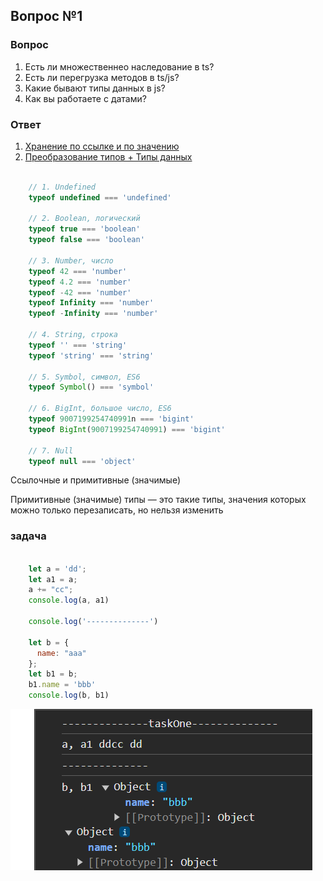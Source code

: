 ## Вопрос №1

### Вопрос

1) Есть ли множественнео наследование в ts?
2) Есть ли перегрузка методов в ts/js?
3) Какие бывают типы данных в js?
4) Как вы работаете с датами?

### Ответ

1) [Хранение по ссылке и по значению](https://doka-guide.vercel.app/js/ref-type-vs-value-type/)
2) [Преобразование типов + Типы данных](https://doka-guide.vercel.app/js/typecasting/)

```javascript

    // 1. Undefined
    typeof undefined === 'undefined'

    // 2. Boolean, логический
    typeof true === 'boolean'
    typeof false === 'boolean'

    // 3. Number, число
    typeof 42 === 'number'
    typeof 4.2 === 'number'
    typeof -42 === 'number'
    typeof Infinity === 'number'
    typeof -Infinity === 'number'

    // 4. String, строка
    typeof '' === 'string'
    typeof 'string' === 'string'

    // 5. Symbol, символ, ES6
    typeof Symbol() === 'symbol'

    // 6. BigInt, большое число, ES6
    typeof 9007199254740991n === 'bigint'
    typeof BigInt(9007199254740991) === 'bigint'

    // 7. Null
    typeof null === 'object'

```
 
Ссылочные и примитивные (значимые)

Примитивные (значимые) типы — это такие типы, значения которых можно только перезаписать, но нельзя изменить

### задача

```javascript

    let a = 'dd';
    let a1 = a;
    a += "cc";
    console.log(a, a1)

    console.log('--------------')

    let b = {
      name: "aaa"
    };
    let b1 = b;
    b1.name = 'bbb'
    console.log(b, b1)

```


![alt text](image.png)